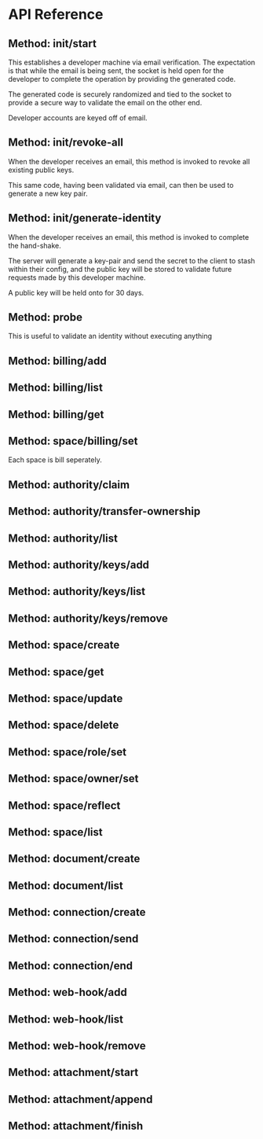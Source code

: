 # API Reference 

## Method: init/start
This establishes a developer machine via email verification. The expectation is that while the email is being sent, the socket is held open for the developer to complete the operation by providing the generated code.

The generated code is securely randomized and tied to the socket to provide a secure way to validate the email on the other end.

Developer accounts are keyed off of email.

## Method: init/revoke-all
When the developer receives an email, this method is invoked to revoke all existing public keys.

This same code, having been validated via email, can then be used to generate a new key pair.

## Method: init/generate-identity
When the developer receives an email, this method is invoked to complete the hand-shake.

The server will generate a key-pair and send the secret to the client to stash within their config, and the public key will be stored to validate future requests made by this developer machine.

A public key will be held onto for 30 days.

## Method: probe
This is useful to validate an identity without executing anything

## Method: billing/add


## Method: billing/list


## Method: billing/get


## Method: space/billing/set
Each space is bill seperately.

## Method: authority/claim


## Method: authority/transfer-ownership


## Method: authority/list


## Method: authority/keys/add


## Method: authority/keys/list


## Method: authority/keys/remove


## Method: space/create


## Method: space/get


## Method: space/update


## Method: space/delete


## Method: space/role/set


## Method: space/owner/set


## Method: space/reflect


## Method: space/list


## Method: document/create


## Method: document/list


## Method: connection/create


## Method: connection/send


## Method: connection/end


## Method: web-hook/add


## Method: web-hook/list


## Method: web-hook/remove


## Method: attachment/start


## Method: attachment/append


## Method: attachment/finish


